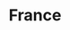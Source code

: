 ---
layout: default
title:  "France"
category: country-profiles
summary: ""
index: 3
frontpage: yes
parent: sectors
permalink: /country-profiles/france/
prev: { title: "Germany", url: "/country-profiles/germany/"}
next: { title: "Netherlands", url: "/country-profiles/netherlands/"}
---